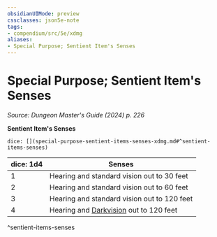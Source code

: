 ```yaml
---
obsidianUIMode: preview
cssclasses: json5e-note
tags:
- compendium/src/5e/xdmg
aliases:
- Special Purpose; Sentient Item's Senses
---
```

# Special Purpose; Sentient Item's Senses
*Source: Dungeon Master's Guide (2024) p. 226* 

**Sentient Item's Senses**

`dice: [](special-purpose-sentient-items-senses-xdmg.md#^sentient-items-senses)`

| dice: 1d4 | Senses |
|-----------|--------|
| 1 | Hearing and standard vision out to 30 feet |
| 2 | Hearing and standard vision out to 60 feet |
| 3 | Hearing and standard vision out to 120 feet |
| 4 | Hearing and [Darkvision](senses.md#Darkvision) out to 120 feet |
^sentient-items-senses